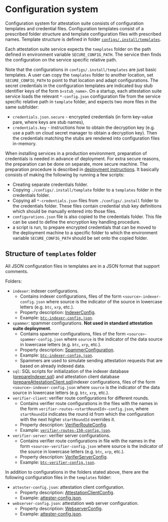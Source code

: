# Configuration system

Configuration system for attestation suite consists of configuration templates and credential files.
Configuration templates consist of a prescribed folder structure and template configuration files with prescribed names.
Template structure is defined in folder [`configs/.install/templates`](../../configs/.install/templates/).

Each attestation suite service expects the `templates` folder on the path defined in environment variable `SECURE_CONFIG_PATH`.
The service then finds the configuration on the service specific relative path.

Note that the configurations in `configs/.install/templates` are just basic templates. 
A user can copy the `templates` folder to another location, set `SECURE_CONFIG_PATH` to point to that location and adapt configurations. 
The secret credentials in the configuration templates are indicated buy stub identifier keys of the form `$<stub_name>`. 
On a startup, each attestation suite service loads the relevant `*-config.json` configuration file from the service specific relative path in `template` folder, and expects two more files in the same subfolder:
- `credentials.json.secure` - encrypted credentials (in form key-value pare, where keys are stub names),
- `credentials.key` - instructions how to obtain the decryption key (e.g. use a path on cloud secret manager to obtain a decryption key).
Then the credentials matching the stubs are rendered into configuration files in-memory.

When installing services in a production environment, preparation of credentials is needed in advance of deployment. For extra secure reasons, the preparation can be done on separate, more secure machine. The preparation procedure is described in [deployment instructions](../../deployment/README.md).
It basically consists of making the following by running a few scripts:
- Creating separate credentials folder.
- Copying `./configs/.install/template` folder to a `templates` folder in the credentials folder.
- Copying all `*-credentials.json` files from `./configs/.install` folder to the credentials folder. These files contain credential stub key definitions which should be manually entered into those files.
- `configurations.json` file is also copied to the credentials folder. This file can be used to define the encryption key handling procedure.
- a script is run, to prepare encrypted credentials that can be moved to the deployment machine to a specific folder to which the environment variable `SECURE_CONFIG_PATH` should be set onto the copied folder.

## Structure of `templates` folder

All JSON configuration files in templates are in a JSON format that support comments.

Folders:
- `indexer`: indexer configurations.
  - Contains indexer configurations, files of the form `<source>-indexer-config.json` where source is the indicator of the source in lowercase letters (e.g. `btc`, `xrp`, etc.). 
  - Property description: [IndexerConfig](../../src/indexer/IndexerConfig.ts).
  - Example: [`btc-indexer-config.json`](../../configs/.install/templates/indexer/btc-indexer-config.json).
- `spammer`: spammer configurations. **Not used in standard attestation suite deployment.**
  - Contains spammer configurations, files of the form `<source>-spammer-config.json` where `source` is the indicator of the data source in lowercase letters (e.g. `btc`, `xrp`, etc.). 
  - Property description: [SpammerConfiguration](../../src/spammer/SpammerConfiguration.ts).
  - Example: [`btc-indexer-config.json`](../../configs/.install/templates/spammer/btc-spammer-config.json).
  - Spammers are used to simulate sending attestation requests that are based on already indexed data.
- `sql`: SQL scripts for initialization of the indexer database ([prepareIndexer.sql](../../configs/.install/templates/sql/prepareIndexer.sql)) and attestation client database ([prepareAttestationClient.sql](../../configs/.install/templates/sql/prepareIndexer.sql))indexer configurations, files of the form `<source>-indexer-config.json` where `source` is the indicator of the data source in lowercase letters (e.g. `btc`, `xrp`, etc.). 
- `verifier-client`: verifier route configurations for different rounds.
   - Contains verifier route configurations in the files with the names in the form `verifier-routes-<startRoundId>-config.json`, where `startRoundId` indicates the round id from which the configuration with the next higher `startRoundId` overrides it.
   - Property description: [VerifierRouteConfig](../../src/verification/routing/configs/VerifierRouteConfig.ts).
   - Example: [`verifier-routes-150-config.json`](configs/.install/templates/verifier-client/verifier-routes-150-config.json).   
- `verifier-server`: verifier server configurations.
  - Contains verifier route configurations in file with the names in the form  `<source>-verifier-config.json` where source is the indicator of the source in lowercase letters (e.g. `btc`, `xrp`, etc.). 
  - Property description: [VeriferServerConfig](../../src/servers/verifier-server/src/config-models/VerifierServerConfig.ts).
  - Example: [`btc-verifier-config.json`](../../configs/.install/templates/verifier-server/btc-verifier-config.json).
  
In addition to configurations in the folders stated above, there are the following configuration files in the `templates` folder:
- `attester-config.json`: attestation client configuration.
  - Property description: [AttestationClientConfig](../../src/attester/configs/AttestationClientConfig.ts).
  - Example: [attester-config.json](../../configs/.install/templates/attester-config.json).
- `webserver-config.json`: attestation web server configuration.
  - Property description: [WebserverConfig](../../src/servers/web-server/src/config-models/WebserverConfig.ts).
  - Example: [attester-config.json](../../configs/.install/templates/webserver-config.json).





